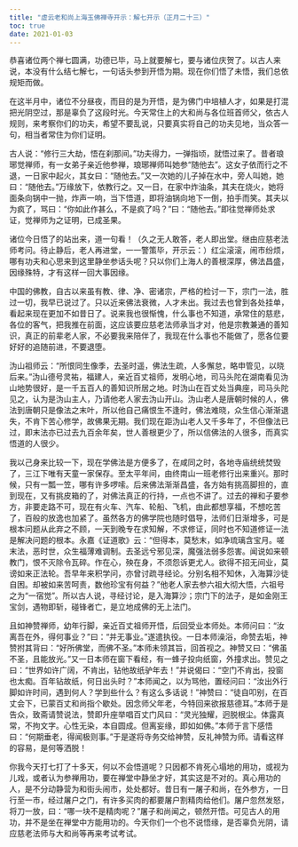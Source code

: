 ```yaml
---
title: "虚云老和尚上海玉佛禅寺开示：解七开示（正月二十三）"
toc: true
date: 2021-01-03
---
```



恭喜诸位两个禅七圆满，功德已毕，马上就要解七，要与诸位庆贺了。以古人来说，本没有什么结七解七，一句话头参到开悟为期。现在你们悟了未悟，我们总依规矩而做。

在这半月中，诸位不分昼夜，而目的是为开悟，是为佛门中培植人才，如果是打混把光阴空过，那是辜负了这段时光。今天常住上的大和尚与各位班首师父，依古人规则，来考察你们的功夫，希望不要乱说，只要真实将自己的功夫见地，当众答一句，相当者常住为你们证明。

古人说：“修行三大劫，悟在刹那间。”功夫得力，一弹指顷，就悟过来了。昔者琅琊觉禅师，有一女弟子亲近他参禅，琅琊禅师叫她参“随他去”。这女子依而行之不退，一日家中起火，其女曰：“随他去。”又一次她的儿子掉在水中，旁人叫她，她曰：“随他去。”万缘放下，依教行之。又一日，在家中炸油条，其夫在烧火，她将面条向锅中一抛，炸声一响，当下悟道，即将油锅向地下一倒，拍手而笑。其夫以为疯了，骂曰：“你如此作甚么，不是疯了吗？”曰：“随他去。”即往觉禅师处求证，觉禅师为之证明，已成圣果。

诸位今日悟了的站出来，道一句看！（久之无人敢答，老人即出堂。继由应慈老法师考问。待止静后，老人再进堂，一一警策毕，开示云：）红尘滚滚，闹市纷烦，哪有功夫和心思来到这里静坐参话头呢？只以你们上海人的善根深厚，佛法昌盛，因缘殊特，才有这样一回大事因缘。

中国的佛教，自古以来虽有教、律、净、密诸宗，严格的检讨一下，宗门一法，胜过一切，我早已说过了。只以近来佛法衰微，人才未出。我过去也曾到各处挂单，看起来现在更加不如昔日了。说来我也很惭愧，什么事也不知道，承常住的慈悲，各位的客气，把我推在前面，这应该要应慈老法师承当才对，他是宗教兼通的善知识，真正的前辈老人家，不必要我来陪伴了，我现在什么事也不能做了，愿各位要好好的追随前进，不要退堕。

沩山祖师云：“所恨同生像季，去圣时遥，佛法生疏，人多懈怠，略申管见，以晓后来。”沩山德号灵祐，福建人，亲近百丈祖师，发明心地，司马头陀在湖南看见沩山地势很好，是一千五百人的善知识所居之地。时沩山在百丈处当典座，司马头陀见之，认为是沩山主人，乃请他老人家去沩山开山。沩山老人是唐朝时候的人，佛法到唐朝只是像法之末叶，所以他自己痛恨生不逢时，佛法难晓，众生信心渐渐退失，不肯下苦心修学，故佛果无期。我们现在距沩山老人又千多年了，不但像法已过，即末法亦已过去九百余年矣，世人善根更少了，所以信佛法的人很多，而真实悟道的人很少。

我以己身来比较一下，现在学佛法是方便多了，在咸同之时，各地寺庙统统焚毁了，三江下唯有天童一家保存。至太平年间，由终南山一班老修行出来重兴。那时候，只有一瓢一笠，哪有许多啰嗦。后来佛法渐渐昌盛，各方始有挑高脚担的，直到现在，又有挑皮箱的了，对佛法真正的行持，一点也不讲了。过去的禅和子要参方，非要走路不可，现在有火车、汽车、轮船、飞机，由此都想享福，不想吃苦了，百般的放逸也加紧了。虽然各方的佛学院也随时倡导，法师们日渐增多，可是根本问题从此弃之不顾，一天到晚专在求知解，不求修证，同时也不知道修证一法是解决问题的根本。永嘉《证道歌》云：“但得本，莫愁末，如净琉璃含宝月。嗟末法，恶时世，众生福薄难调制。去圣远兮邪见深，魔强法弱多怨害。闻说如来顿教门，恨不灭除令瓦碎。作在心，殃在身，不须怨诉更尤人。欲得不招无间业，莫谤如来正法轮。吾早年来积学问，亦曾讨疏寻经论。分别名相不知休，入海算沙徒自困。却被如来苦呵责，数他珍宝有何益？”他老人家去参六祖大彻大悟，六祖号之为“一宿觉”。所以古人说，寻经讨论，是入海算沙；宗门下的法子，是如金刚王宝剑，遇物即斩，碰锋者亡，是立地成佛的无上法门。

且如神赞禅师，幼年行脚，亲近百丈祖师开悟，后回受业本师处。本师问曰：“汝离吾在外，得何事业？”曰：“并无事业。”遂遣执役。一日本师澡浴，命赞去垢，神赞拊其背曰：“好所佛堂，而佛不圣。”本师未领其旨，回首视之。神赞又曰：“佛虽不圣，且能放光。”又一日本师在窗下看经，有一蜂子投向纸窗，外撞求出。赞见之曰：“世界如许广阔，不肯出，钻他故纸驴年去！”并说偈曰：“空门不肯出，投窗也太痴。百年钻故纸，何日出头时？”本师闻之，以为骂他，置经问曰：“汝出外行脚如许时间，遇到何人？学到些什么？有这么多话说！”神赞曰：“徒自叩别，在百丈会下，已蒙百丈和尚指个歇处。因念师父年老，今特回来欲报慈德耳。”本师于是告众，致斋请赞说法，赞即升座举唱百丈门风曰：“灵光独耀，迥脱根尘。体露真常，不拘文字。心性无染，本自圆成。但离妄缘，即如如佛。”本师于言下感悟曰：“何期垂老，得闻极则事。”于是遂将寺务交给神赞，反礼神赞为师。请看这样的容易，是何等洒脱！

你我今天打七打了十多天，何以不会悟道呢？只因都不肯死心塌地的用功，或视为儿戏，或者认为参禅用功，要在禅堂中静坐才好，其实这是不对的。真心用功的人，是不分动静营为和街头闹市，处处都好。昔日有一屠子和尚，在外参方，一日行至一市，经过屠户之门，有许多买肉的都要屠户割精肉给他们。屠户忽然发怒，将刀一放，曰：“哪一块不是精肉呢？”屠子和尚闻之，顿然开悟。可见古人的用功，并不是坐在禅堂中方能用功的。今天你们一个也不说悟缘，是否辜负光阴，请应慈老法师与大和尚等再来考试考试。